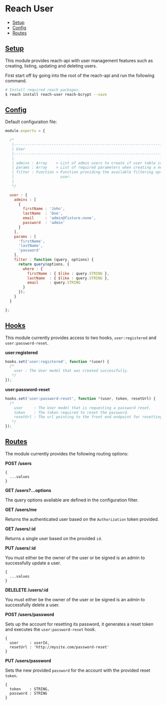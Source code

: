 # Reach User

  - [Setup](#setup)
  - [Config](#config)
  - [Routes](#routes)

## [Setup](#setup)

This module provides reach-api with user management features such as creating, listing, updating and deleting users.

First start off by going into the root of the reach-api and run the following command.

```sh
# Install required reach packages.
$ reach install reach-user reach-bcrypt --save
```

## [Config](#config)

Default configuration file:

```js
module.exports = {

  /*
   |--------------------------------------------------------------------------------
   | User
   |--------------------------------------------------------------------------------
   |
   | admins : Array    > List of admin users to create if user table is empty.
   | params : Array    > List of required parameters when creating a new user.
   | filter : Function > Function providing the available filtering options for the 
   |                     user.
   |
   */

  user : {
    admins : [
      {
        firstName : 'John',
        lastName  : 'Doe',
        email     : 'admin@fixture.none',
        password  : 'admin'
      }
    ],
    params : [
      'firstName',
      'lastName',
      'password'
    ],
    filter : function (query, options) {
      return query(options, {
        where : {
          firstName : { $like : query.STRING },
          lastName  : { $like : query.STRING },
          email     : query.STRING
        }
      });
    }
  }

};
```

## [Hooks](#hooks)

This module currently provides access to two hooks, `user:registered` and `user:password-reset`.

**user:registered**

```js
hooks.set('user:registered', function *(user) {
  /*
    user : The User model that was created successfully.
   */
});
```

**user:password-reset**

```js
hooks.set('user:password-reset', function *(user, token, resetUrl) {
  /*
    user     : The User model that is requesting a password reset.
    token    : The token required to reset the password.
    resetUrl : The url pointing to the front end endpoint for resetting the password.
   */
});
```

## [Routes](#routes)

The module currently provides the following routing options:

**POST /users**

```
{
  ...values
}
```

**GET /users?...options**

The query options available are defined in the configuration filter.

**GET /users/me**

Returns the authenticated user based on the `Authorization` token provided.

**GET /users/:id**

Returns a single user based on the provided `id`.

**PUT /users/:id**

You must either be the owner of the user or be signed is an admin to successfully update a user.

```
{
  ...values
}
```

**DELELETE /users/:id**

You must either be the owner of the user or be signed is an admin to successfully delete a user.

**POST /users/password**

Sets up the account for resetting its password, it generates a reset token and executes the `user:password-reset` hook.

```
{
  user     : userId,
  resetUrl : 'http://mysite.com/password-reset'
}
```

**PUT /users/password**

Sets the new provided `password` for the account with the provided reset `token`.

```
{
  token    : STRING,
  password : STRING
}
```